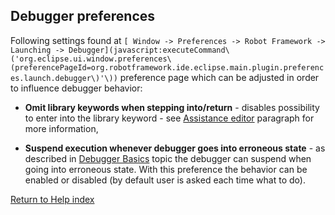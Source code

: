 ## Debugger preferences

Following settings found at `[ Window -> Preferences -> Robot Framework ->
Launching ->
Debugger](javascript:executeCommand\('org.eclipse.ui.window.preferences\(preferencePageId=org.robotframework.ide.eclipse.main.plugin.preferences.launch.debugger\)'\))`
preference page which can be adjusted in order to influence debugger behavior:

  * **Omit library keywords when stepping into/return** \- disables possibility to enter into the library keyword - see [Assistance editor](hitting_a_breakpoint.html#assist_editor) paragraph for more information, 

  * **Suspend execution whenever debugger goes into erroneous state** \- as described in [ Debugger Basics](../debug.md) topic the debugger can suspend when going into erroneous state. With this preference the behavior can be enabled or disabled (by default user is asked each time what to do). 

[Return to Help index](http://nokia.github.io/RED/help/)
